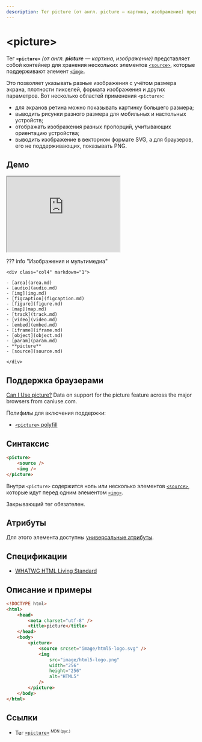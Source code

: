 ```yaml
---
description: Тег picture (от англ. picture — картина, изображение) представляет собой контейнер для хранения нескольких элементов source, которые поддерживают элемент img
---
```


# &lt;picture&gt;

Тег **`<picture>`** _(от англ. **picture** — картина, изображение)_ представляет собой контейнер для хранения нескольких элементов [`<source>`](source.md), которые поддерживают элемент [`<img>`](img.md).

Это позволяет указывать разные изображения с учётом размера экрана, плотности пикселей, формата изображения и других параметров. Вот несколько областей применения `<picture>`:

-   для экранов ретина можно показывать картинку большего размера;
-   выводить рисунки разного размера для мобильных и настольных устройств;
-   отображать изображения разных пропорций, учитывающих ориентацию устройства;
-   выводить изображение в векторном формате SVG, а для браузеров, его не поддерживающих, показывать PNG.

## Демо

<iframe class="interactive is-tabbed-standard-height" height="200" src="https://interactive-examples.mdn.mozilla.net/pages/tabbed/picture.html" title="MDN Web Docs Interactive Example" loading="lazy" data-readystate="complete"></iframe>

??? info "Изображения и мультимедиа"

    <div class="col4" markdown="1">

    - [area](area.md)
    - [audio](audio.md)
    - [img](img.md)
    - [figcaption](figcaption.md)
    - [figure](figure.md)
    - [map](map.md)
    - [track](track.md)
    - [video](video.md)
    - [embed](embed.md)
    - [iframe](iframe.md)
    - [object](object.md)
    - [param](param.md)
    - **picture**
    - [source](source.md)

    </div>

## Поддержка браузерами

<p class="ciu_embed" data-feature="picture" data-periods="future_1,current,past_1,past_2">
<a href="http://caniuse.com/#feat=picture">Can I Use picture?</a> Data on support for the picture feature across the major browsers from caniuse.com.
</p>

Полифилы для включения поддержки:

-   [`<picture>` polyfill](https://github.com/Modernizr/Modernizr/wiki/HTML5-Cross-Browser-Polyfills#picture-and-img-srcset)

## Синтаксис

```html
<picture>
    <source />
    <img />
</picture>
```

Внутри `<picture>` содержится ноль или несколько элементов [`<source>`](source.md), которые идут перед одним элементом [`<img>`](img.md).

Закрывающий тег обязателен.

## Атрибуты

Для этого элемента доступны [универсальные атрибуты](uni-attr.md).

## Спецификации

-   [WHATWG HTML Living Standard](https://html.spec.whatwg.org/multipage/embedded-content.html#the-picture-element)

## Описание и примеры

```html
<!DOCTYPE html>
<html>
    <head>
        <meta charset="utf-8" />
        <title>picture</title>
    </head>
    <body>
        <picture>
            <source srcset="image/html5-logo.svg" />
            <img
                src="image/html5-logo.png"
                width="256"
                height="256"
                alt="HTML5"
            />
        </picture>
    </body>
</html>
```

## Ссылки

-   Тег [`<picture>`](https://developer.mozilla.org/ru/docs/Web/HTML/Element/picture) <sup><small>MDN (рус.)</small></sup>
